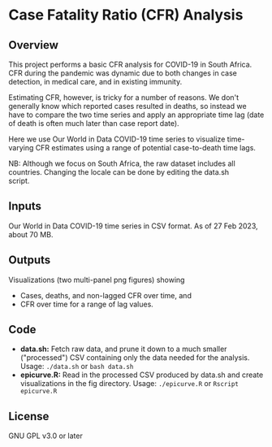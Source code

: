 # Case Fatality Ratio (CFR) Analysis  
  
## Overview  
This project performs a basic CFR analysis for COVID-19 in South Africa. CFR during the pandemic was dynamic due to both changes in case detection, in medical care, and in existing immunity.  
  
Estimating CFR, however, is tricky for a number of reasons. We don't generally know which reported cases resulted in deaths, so instead we have to compare the two time series and apply an appropriate time lag (date of death is often much later than case report date).  
  
Here we use Our World in Data COVID-19 time series to visualize time-varying CFR estimates using a range of potential case-to-death time lags.  
  
NB: Although we focus on South Africa, the raw dataset includes all countries. Changing the locale can be done by editing the data.sh  
script.  
  
## Inputs  
Our World in Data COVID-19 time series in CSV format. As of 27 Feb 2023, about 70 MB.  
  
## Outputs  
Visualizations (two multi-panel png figures) showing
- Cases, deaths, and non-lagged CFR over time, and
- CFR over time for a range of lag values.  
  
## Code  
- **data<span>.sh</span>:** Fetch raw data, and prune it down to a much smaller ("processed") CSV containing only the data needed for the analysis.  
Usage: `./data.sh` or `bash data.sh`
- **epicurve.R:** Read in the processed CSV produced by data<span>.sh</span> and create visualizations in the fig directory.
Usage: `./epicurve.R` or `Rscript epicurve.R`

## License
GNU GPL v3.0 or later
